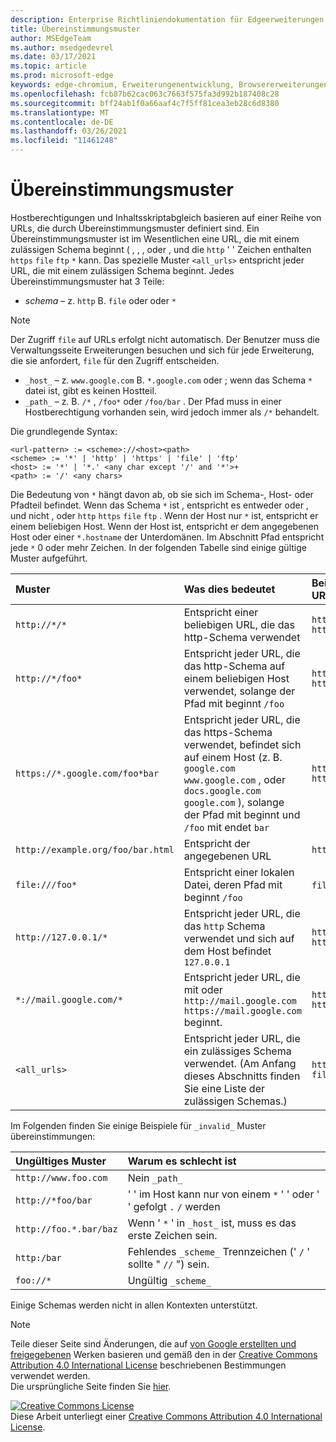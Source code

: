 ```yaml
---
description: Enterprise Richtliniendokumentation für Edgeerweiterungen (Chromium).
title: Übereinstimmungsmuster
author: MSEdgeTeam
ms.author: msedgedevrel
ms.date: 03/17/2021
ms.topic: article
ms.prod: microsoft-edge
keywords: edge-chromium, Erweiterungenentwicklung, Browsererweiterungen, Addons, Partner Center, Entwickler
ms.openlocfilehash: fcb87b62cac063c7663f575fa3d992b187408c28
ms.sourcegitcommit: bff24ab1f0a66aaf4c7f5ff81cea3eb28c6d8380
ms.translationtype: MT
ms.contentlocale: de-DE
ms.lasthandoff: 03/26/2021
ms.locfileid: "11461248"
---
```

<!-- Copyright A. W. Fuchs

   Licensed under the Apache License, Version 2.0 (the "License");
   you may not use this file except in compliance with the License.
   You may obtain a copy of the License at

       https://www.apache.org/licenses/LICENSE-2.0

   Unless required by applicable law or agreed to in writing, software
   distributed under the License is distributed on an "AS IS" BASIS,
   WITHOUT WARRANTIES OR CONDITIONS OF ANY KIND, either express or implied.
   See the License for the specific language governing permissions and
   limitations under the License.  -->  
# <a name="match-patterns"></a>Übereinstimmungsmuster

Hostberechtigungen und Inhaltsskriptabgleich basieren auf einer Reihe von URLs, die durch Übereinstimmungsmuster definiert sind.  Ein Übereinstimmungsmuster ist im Wesentlichen eine URL, die mit einem zulässigen Schema beginnt ( , , , oder , und die `http` ' ' Zeichen enthalten `https` `file` `ftp` `*` kann.  Das spezielle Muster `<all_urls>` entspricht jeder URL, die mit einem zulässigen Schema beginnt.  Jedes Übereinstimmungsmuster hat 3 Teile:  

*   _schema_ – z. `http` B. `file` oder oder `*`  

> [!NOTE]
> Der Zugriff `file` auf URLs erfolgt nicht automatisch.  Der Benutzer muss die Verwaltungsseite Erweiterungen besuchen und sich für jede Erweiterung, die sie anfordert, `file` für den Zugriff entscheiden.  

*   `_host_` – z. `www.google.com` B. `*.google.com` oder ; wenn das Schema `*` datei ist, gibt es keinen Hostteil.  
*   `_path_` – z. B. `/*` , `/foo*` oder `/foo/bar` .  Der Pfad muss in einer Hostberechtigung vorhanden sein, wird jedoch immer als `/*` behandelt.  

Die grundlegende Syntax:  

```shell
<url-pattern> := <scheme>://<host><path>
<scheme> := '*' | 'http' | 'https' | 'file' | 'ftp'
<host> := '*' | '*.' <any char except '/' and '*'>+
<path> := '/' <any chars>
```  

Die Bedeutung von `*` hängt davon ab, ob sie sich im Schema-, Host- oder Pfadteil befindet.  Wenn das Schema `*` ist , entspricht es entweder oder , und nicht , oder `http` `https` `file` `ftp` .  Wenn der Host nur `*` ist, entspricht er einem beliebigen Host. Wenn der Host ist, entspricht er dem angegebenen Host oder einer `*.hostname` der Unterdomänen.  Im Abschnitt Pfad entspricht jede `*` 0 oder mehr Zeichen.  In der folgenden Tabelle sind einige gültige Muster aufgeführt.  

| Muster | Was dies bedeutet | Beispiele für übereinstimmende URLs |  
|:--- |:--- |:--- |  
| `http://*/*` | Entspricht einer beliebigen URL, die das http-Schema verwendet | `http://www.google.com` `http://example.org/foo/bar.html` |  
| `http://*/foo*` | Entspricht jeder URL, die das http-Schema auf einem beliebigen Host verwendet, solange der Pfad mit beginnt `/foo` | `http://example.com/foo/bar.html` `http://www.google.com/foo` |  
| `https://*.google.com/foo*bar` | Entspricht jeder URL, die das https-Schema verwendet, befindet sich auf einem Host \(z. B. `google.com` `www.google.com` , oder `docs.google.com` `google.com` \), solange der Pfad mit beginnt und `/foo` mit endet `bar` | `https://www.google.com/foo/baz/bar` `https://docs.google.com/foobar` |  
| `http://example.org/foo/bar.html` | Entspricht der angegebenen URL | `http://example.org/foo/bar.html` |  
|`file:///foo*` | Entspricht einer lokalen Datei, deren Pfad mit beginnt `/foo` | `file:///foo/bar.html` `file:///foo` |  
| `http://127.0.0.1/*` | Entspricht jeder URL, die das `http` Schema verwendet und sich auf dem Host befindet `127.0.0.1` | `http://127.0.0.1` `http://127.0.0.1/foo/bar.html` |  
| `*://mail.google.com/*` | Entspricht jeder URL, die mit oder `http://mail.google.com` `https://mail.google.com` beginnt. | `http://mail.google.com/foo/baz/bar` `https://mail.google.com/foobar` |  
| `<all_urls>` | Entspricht jeder URL, die ein zulässiges Schema verwendet. \(Am Anfang dieses Abschnitts finden Sie eine Liste der zulässigen Schemas.\) | `http://example.org/foo/bar.html` `file:///bar/baz.html` |  

Im Folgenden finden Sie einige Beispiele für `_invalid_` Muster übereinstimmungen:

| Ungültiges Muster | Warum es schlecht ist |  
|:--- |:--- |  
| `http://www.foo.com` | Nein `_path_` |  
| `http://*foo/bar` | ' ' im Host kann nur von einem `*` ' ' oder ' ' gefolgt `.` `/` werden |  
| `http://foo.*.bar/baz` | Wenn ' `*` ' in `_host_` ist, muss es das erste Zeichen sein. |  
| `http:/bar` | Fehlendes `_scheme_` Trennzeichen \(' `/` ' sollte " `//` "\) sein. |  
| `foo://*` | Ungültig `_scheme_` |  

Einige Schemas werden nicht in allen Kontexten unterstützt.

> [!NOTE]
> Teile dieser Seite sind Änderungen, die auf [von Google erstellten und freigegebenen][GoogleSitePolicies] Werken basieren und gemäß den in der [Creative Commons Attribution 4.0 International License][CCA4IL] beschriebenen Bestimmungen verwendet werden.  
> Die ursprüngliche Seite finden Sie [hier](https://developer.chrome.com/extensions/match_patterns).  

[![Creative Commons License][CCby4Image]][CCA4IL]  
Diese Arbeit unterliegt einer [Creative Commons Attribution 4.0 International License][CCA4IL].  

[CCA4IL]: https://creativecommons.org/licenses/by/4.0  
[CCby4Image]: https://i.creativecommons.org/l/by/4.0/88x31.png  
[GoogleSitePolicies]: https://developers.google.com/terms/site-policies  
